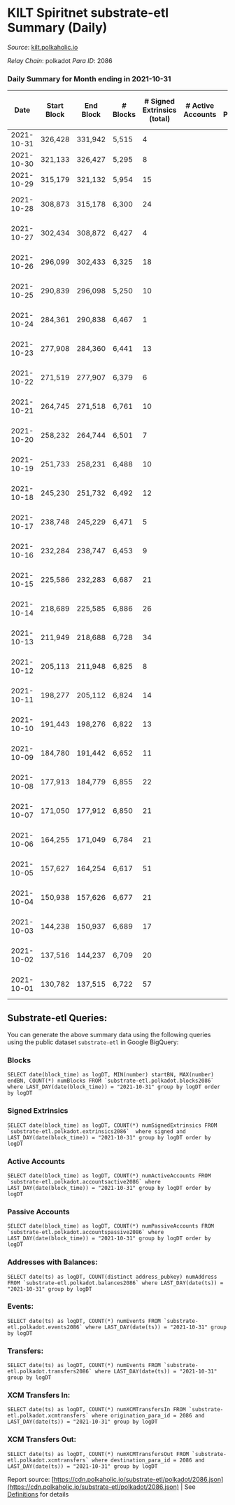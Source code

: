 # KILT Spiritnet substrate-etl Summary (Daily)

_Source_: [kilt.polkaholic.io](https://kilt.polkaholic.io)

*Relay Chain*: polkadot
*Para ID*: 2086



### Daily Summary for Month ending in 2021-10-31


| Date | Start Block | End Block | # Blocks | # Signed Extrinsics (total) | # Active Accounts | # Passive | # New | # Addresses with Balances | # Events | # Transfers | # XCM Transfers In | # XCM Transfers Out | Issues | 
| ---- | ----------- | --------- | -------- | --------------------------- | ----------------- | --------- | ----- | ------------------------- | -------- | ----------- | ------------------ | ------------------- | ------ |
| 2021-10-31 | 326,428 | 331,942 | 5,515 | 4 |  |  |  | 320 | 57,358 |   |   |   |  |
| 2021-10-30 | 321,133 | 326,427 | 5,295 | 8 |  |  |  | 320 | 57,785 |   |   |   |  |
| 2021-10-29 | 315,179 | 321,132 | 5,954 | 15 |  |  |  | 320 | 58,273 | 2 ($1,223,246.75) |   |   |  |
| 2021-10-28 | 308,873 | 315,178 | 6,300 | 24 |  |  |  | 320 | 60,287 | 3 ($869,935.41) |   |   | 6 missing (0.10%) |
| 2021-10-27 | 302,434 | 308,872 | 6,427 | 4 |  |  |  |  | 61,165 |   |   |   | 12 missing (0.19%) |
| 2021-10-26 | 296,099 | 302,433 | 6,325 | 18 |  |  |  |  | 61,591 |   |   |   | 10 missing (0.16%) |
| 2021-10-25 | 290,839 | 296,098 | 5,250 | 10 |  |  |  |  | 51,961 | 2 ($257,229.96) |   |   | 10 missing (0.19%) |
| 2021-10-24 | 284,361 | 290,838 | 6,467 | 1 |  |  |  |  | 60,940 |   |   |   | 11 missing (0.17%) |
| 2021-10-23 | 277,908 | 284,360 | 6,441 | 13 |  |  |  |  | 60,854 |   |   |   | 12 missing (0.19%) |
| 2021-10-22 | 271,519 | 277,907 | 6,379 | 6 |  |  |  |  | 60,222 | 1 ($249,071.85) |   |   | 10 missing (0.16%) |
| 2021-10-21 | 264,745 | 271,518 | 6,761 | 10 |  |  |  |  | 63,725 | 4 ($482,994.25) |   |   | 13 missing (0.19%) |
| 2021-10-20 | 258,232 | 264,744 | 6,501 | 7 |  |  |  |  | 61,350 |   |   |   | 12 missing (0.18%) |
| 2021-10-19 | 251,733 | 258,231 | 6,488 | 10 |  |  |  |  | 60,961 | 3 ($1,426,606.76) |   |   | 11 missing (0.17%) |
| 2021-10-18 | 245,230 | 251,732 | 6,492 | 12 |  |  |  |  | 61,010 |   |   |   | 11 missing (0.17%) |
| 2021-10-17 | 238,748 | 245,229 | 6,471 | 5 |  |  |  |  | 60,753 |   |   |   | 11 missing (0.17%) |
| 2021-10-16 | 232,284 | 238,747 | 6,453 | 9 |  |  |  |  | 60,583 |   |   |   | 11 missing (0.17%) |
| 2021-10-15 | 225,586 | 232,283 | 6,687 | 21 |  |  |  |  | 60,936 | 8 ($60,300,792.94) |   |   | 11 missing (0.16%) |
| 2021-10-14 | 218,689 | 225,585 | 6,886 | 26 |  |  |  |  | 60,310 | 5 ($24,619,345.37) |   |   | 11 missing (0.16%) |
| 2021-10-13 | 211,949 | 218,688 | 6,728 | 34 |  |  |  |  | 57,768 | 5 ($1,858,478.71) |   |   | 12 missing (0.18%) |
| 2021-10-12 | 205,113 | 211,948 | 6,825 | 8 |  |  |  |  | 57,499 |   |   |   | 11 missing (0.16%) |
| 2021-10-11 | 198,277 | 205,112 | 6,824 | 14 |  |  |  |  | 55,382 |   |   |   | 12 missing (0.18%) |
| 2021-10-10 | 191,443 | 198,276 | 6,822 | 13 |  |  |  |  | 54,236 |   |   |   | 12 missing (0.18%) |
| 2021-10-09 | 184,780 | 191,442 | 6,652 | 11 |  |  |  |  | 52,468 |   |   |   | 11 missing (0.17%) |
| 2021-10-08 | 177,913 | 184,779 | 6,855 | 22 |  |  |  |  | 52,511 | 2 ($1,176,198.75) |   |   | 12 missing (0.17%) |
| 2021-10-07 | 171,050 | 177,912 | 6,850 | 21 |  |  |  |  | 50,407 | 3 ($207,010.98) |   |   | 13 missing (0.19%) |
| 2021-10-06 | 164,255 | 171,049 | 6,784 | 21 |  |  |  |  | 48,553 |   |   |   | 11 missing (0.16%) |
| 2021-10-05 | 157,627 | 164,254 | 6,617 | 51 |  |  |  |  | 44,492 |   |   |   | 11 missing (0.17%) |
| 2021-10-04 | 150,938 | 157,626 | 6,677 | 21 |  |  |  |  | 40,178 |   |   |   | 12 missing (0.18%) |
| 2021-10-03 | 144,238 | 150,937 | 6,689 | 17 |  |  |  |  | 37,952 |   |   |   | 11 missing (0.16%) |
| 2021-10-02 | 137,516 | 144,237 | 6,709 | 20 |  |  |  |  | 36,519 |   |   |   | 13 missing (0.19%) |
| 2021-10-01 | 130,782 | 137,515 | 6,722 | 57 |  |  |  |  | 30,589 |   |   |   | 12 missing (0.18%) |

## Substrate-etl Queries:
You can generate the above summary data using the following queries using the public dataset `substrate-etl` in Google BigQuery:


### Blocks
```
SELECT date(block_time) as logDT, MIN(number) startBN, MAX(number) endBN, COUNT(*) numBlocks FROM `substrate-etl.polkadot.blocks2086`  where LAST_DAY(date(block_time)) = "2021-10-31" group by logDT order by logDT
```


### Signed Extrinsics
```
SELECT date(block_time) as logDT, COUNT(*) numSignedExtrinsics FROM `substrate-etl.polkadot.extrinsics2086`  where signed and LAST_DAY(date(block_time)) = "2021-10-31" group by logDT order by logDT
```


### Active Accounts
```
SELECT date(block_time) as logDT, COUNT(*) numActiveAccounts FROM `substrate-etl.polkadot.accountsactive2086` where LAST_DAY(date(block_time)) = "2021-10-31" group by logDT order by logDT
```


### Passive Accounts
```
SELECT date(block_time) as logDT, COUNT(*) numPassiveAccounts FROM `substrate-etl.polkadot.accountspassive2086` where LAST_DAY(date(block_time)) = "2021-10-31" group by logDT order by logDT
```


### Addresses with Balances:
```
SELECT date(ts) as logDT, COUNT(distinct address_pubkey) numAddress FROM `substrate-etl.polkadot.balances2086` where LAST_DAY(date(ts)) = "2021-10-31" group by logDT
```


### Events:
```
SELECT date(ts) as logDT, COUNT(*) numEvents FROM `substrate-etl.polkadot.events2086` where LAST_DAY(date(ts)) = "2021-10-31" group by logDT
```


### Transfers:
```
SELECT date(ts) as logDT, COUNT(*) numEvents FROM `substrate-etl.polkadot.transfers2086` where LAST_DAY(date(ts)) = "2021-10-31" group by logDT
```


### XCM Transfers In:
```
SELECT date(ts) as logDT, COUNT(*) numXCMTransfersIn FROM `substrate-etl.polkadot.xcmtransfers` where origination_para_id = 2086 and LAST_DAY(date(ts)) = "2021-10-31" group by logDT
```


### XCM Transfers Out:
```
SELECT date(ts) as logDT, COUNT(*) numXCMTransfersOut FROM `substrate-etl.polkadot.xcmtransfers` where destination_para_id = 2086 and LAST_DAY(date(ts)) = "2021-10-31" group by logDT
```



Report source: [https://cdn.polkaholic.io/substrate-etl/polkadot/2086.json](https://cdn.polkaholic.io/substrate-etl/polkadot/2086.json) | See [Definitions](/DEFINITIONS.md) for details

